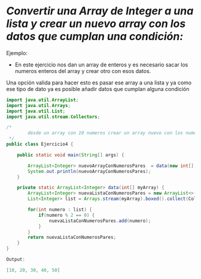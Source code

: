 # _Convertir una Array de Integer a una lista y crear un nuevo array con los datos que cumplan una condición:_

Ejemplo:

- En este ejercicio nos dan un array de enteros y es necesario sacar los numeros enteros del array y crear otro con esos datos.

Una opción valida para hacer esto es pasar ese array a una lista y ya como ese tipo de dato ya es posible añadir datos que cumplan alguna condición

```java
import java.util.ArrayList;
import java.util.Arrays;
import java.util.List;
import java.util.stream.Collectors;

/*
        desde un array con 10 numeros crear un array nuevo con los numeros pares
 */
public class Ejercicio4 {

    public static void main(String[] args) {

        ArrayList<Integer> nuevoArrayConNumerosPares  = data(new int[] {10, 20, 30, 40, 50, 41, 43, 57, 89, 97});
        System.out.println(nuevoArrayConNumerosPares);
    }

    private static ArrayList<Integer> data(int[] myArray) {
        ArrayList<Integer> nuevaListaConNumerosPares = new ArrayList<>();
        List<Integer> list = Arrays.stream(myArray).boxed().collect(Collectors.toList());

        for(int numero : list) {
            if(numero % 2 == 0) {
                nuevaListaConNumerosPares.add(numero);
            }
        }
        return nuevaListaConNumerosPares;
    }
}

Output:

[10, 20, 30, 40, 50]
```
